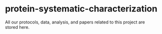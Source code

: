 # protein-systematic-characterization
All our protocols, data, analysis, and papers related to this project are stored here.

